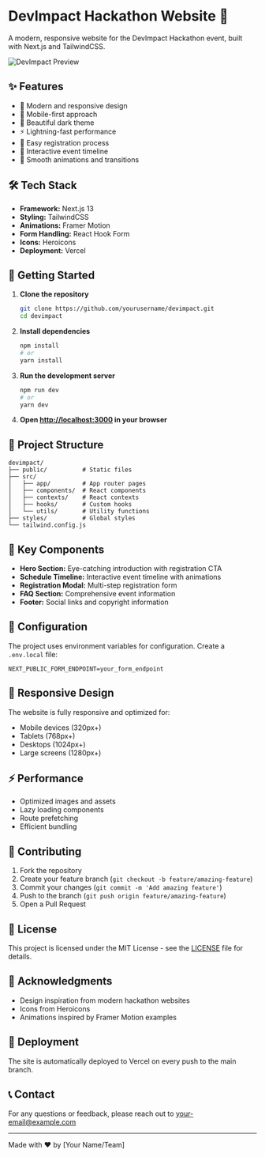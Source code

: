# DevImpact Hackathon Website 🚀

A modern, responsive website for the DevImpact Hackathon event, built with Next.js and TailwindCSS.

![DevImpact Preview](public/preview.png)

## ✨ Features

- 🎨 Modern and responsive design
- 📱 Mobile-first approach
- 🌙 Beautiful dark theme
- ⚡ Lightning-fast performance
- 📝 Easy registration process
- 📅 Interactive event timeline
- 💫 Smooth animations and transitions

## 🛠️ Tech Stack

- **Framework:** Next.js 13
- **Styling:** TailwindCSS
- **Animations:** Framer Motion
- **Form Handling:** React Hook Form
- **Icons:** Heroicons
- **Deployment:** Vercel

## 🚀 Getting Started

1. **Clone the repository**

   ```bash
   git clone https://github.com/yourusername/devimpact.git
   cd devimpact
   ```

2. **Install dependencies**

   ```bash
   npm install
   # or
   yarn install
   ```

3. **Run the development server**

   ```bash
   npm run dev
   # or
   yarn dev
   ```

4. **Open [http://localhost:3000](http://localhost:3000) in your browser**

## 📁 Project Structure

```
devimpact/
├── public/          # Static files
├── src/
│   ├── app/         # App router pages
│   ├── components/  # React components
│   ├── contexts/    # React contexts
│   ├── hooks/       # Custom hooks
│   └── utils/       # Utility functions
├── styles/          # Global styles
└── tailwind.config.js
```

## 🎨 Key Components

- **Hero Section:** Eye-catching introduction with registration CTA
- **Schedule Timeline:** Interactive event timeline with animations
- **Registration Modal:** Multi-step registration form
- **FAQ Section:** Comprehensive event information
- **Footer:** Social links and copyright information

## 🔧 Configuration

The project uses environment variables for configuration. Create a `.env.local` file:

```env
NEXT_PUBLIC_FORM_ENDPOINT=your_form_endpoint
```

## 📱 Responsive Design

The website is fully responsive and optimized for:

- Mobile devices (320px+)
- Tablets (768px+)
- Desktops (1024px+)
- Large screens (1280px+)

## ⚡ Performance

- Optimized images and assets
- Lazy loading components
- Route prefetching
- Efficient bundling

## 🤝 Contributing

1. Fork the repository
2. Create your feature branch (`git checkout -b feature/amazing-feature`)
3. Commit your changes (`git commit -m 'Add amazing feature'`)
4. Push to the branch (`git push origin feature/amazing-feature`)
5. Open a Pull Request

## 📄 License

This project is licensed under the MIT License - see the [LICENSE](LICENSE) file for details.

## 🙏 Acknowledgments

- Design inspiration from modern hackathon websites
- Icons from Heroicons
- Animations inspired by Framer Motion examples

## 🚀 Deployment

The site is automatically deployed to Vercel on every push to the main branch.

## 📞 Contact

For any questions or feedback, please reach out to [your-email@example.com](mailto:your-email@example.com)

---

Made with ❤️ by [Your Name/Team]
